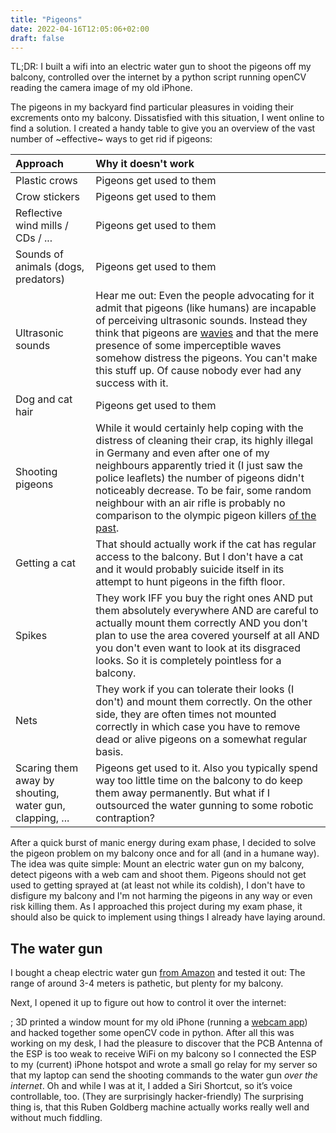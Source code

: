 ```yaml
---
title: "Pigeons"
date: 2022-04-16T12:05:06+02:00
draft: false 
---
```


TL;DR: I built a wifi into an electric water gun to shoot the pigeons off my balcony, controlled over the internet by a python script running openCV reading the camera image of my old iPhone.

The pigeons in my backyard find particular pleasures in voiding their excrements onto my balcony. Dissatisfied with this situation, I went online to find a solution. I created a handy table to give you an overview of the vast number of ~effective~ ways to get rid if pigeons:

| Approach | Why it doesn't work |
|:--|:--|
| Plastic crows | Pigeons get used to them |
| Crow stickers | Pigeons get used to them |
| Reflective wind mills / CDs / ... | Pigeons get used to them |
| Sounds of animals (dogs, predators) | Pigeons get used to them |
| Ultrasonic sounds | Hear me out: Even the people advocating for it admit that pigeons (like humans) are incapable of perceiving ultrasonic sounds. Instead they think that pigeons are [wavies](https://en.wikipedia.org/wiki/Electromagnetic_hypersensitivity) and that the mere presence of some imperceptible waves somehow distress the pigeons. You can't make this stuff up. Of cause nobody ever had any success with it. |
| Dog and cat hair | Pigeons get used to them |
| Shooting pigeons | While it would certainly help coping with the distress of cleaning their crap, its highly illegal in Germany and even after one of my neighbours apparently tried it (I just saw the police leaflets) the number of pigeons didn't noticeably decrease. To be fair, some random neighbour with an air rifle is probably no comparison to the olympic pigeon killers [of the past](https://en.wikipedia.org/wiki/Shooting_at_the_1900_Summer_Olympics#Excluded_events).|
| Getting a cat | That should actually work if the cat has regular access to the balcony. But I don't have a cat and it would probably suicide itself in its attempt to hunt pigeons in the fifth floor. |
| Spikes | They work IFF you buy the right ones AND put them absolutely everywhere AND are careful to actually mount them correctly AND you don't plan to use the area covered yourself at all AND you don't even want to look at its disgraced looks. So it is completely pointless for a balcony.
| Nets | They work if you can tolerate their looks (I don't) and mount them correctly. On the other side, they are often times not mounted correctly in which case you have to remove dead or alive pigeons on a somewhat regular basis. |
| Scaring them away by shouting, water gun, clapping, ... | Pigeons get used to it. Also you typically spend way too little time on the balcony to do keep them away permanently. But what if I outsourced the water gunning to some robotic contraption?|



After a quick burst of manic energy during exam phase, I decided to solve the pigeon problem on my balcony once and for all (and in a humane way). The idea was quite simple: Mount an electric water gun on my balcony, detect pigeons with a web cam and shoot them. Pigeons should not get used to getting sprayed at (at least not while its coldish), I don't have to disfigure my balcony and I'm not harming the pigeons in any way or even risk killing them. As I approached this project during my exam phase, it should also be quick to implement using things I already have  laying around.

## The water gun

I bought a cheap electric water gun [from Amazon](https://www.amazon.de/Wasserpistole-Elektrische-Wasserblaster-Wasserdicht-Wasserspielzeug/dp/B09578C69R/ref=sr_1_6?keywords=wasserpistole+elektrisch&qid=1650101643&sprefix=wasserpistole+ele%2Caps%2C147&sr=8-6) and tested it out: The range of around 3-4 meters is pathetic, but plenty for my balcony.

Next, I opened it up to figure out how to control it over the internet:



; 3D printed a window mount for my old iPhone (running a [webcam app](https://apps.apple.com/de/app/ipcamera-high-end-networkcam/id570912928?l=en)) and hacked together some openCV code in python.
After all this was working on my desk, I had the pleasure to discover that the PCB Antenna of the ESP is too weak to receive WiFi on my balcony so I connected the ESP to my (current) iPhone hotspot and wrote a small go relay for my server so that my laptop can send the shooting commands to the water gun *over the internet*. Oh and while I was at it, I added a Siri Shortcut, so it’s voice controllable, too. (They are surprisingly hacker-friendly)
The surprising thing is, that this Ruben Goldberg machine actually works really well and without much fiddling.
